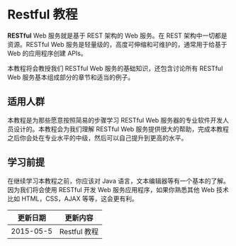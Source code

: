 # Restful 教程

__RESTful__ Web 服务就是基于 REST 架构的 Web 服务。在 REST 架构中一切都是资源。RESTful Web 服务是轻量级的，高度可伸缩和可维护的，通常用于给基于 Web 的应用程序创建 APIs。

本教程将会教授我们 RESTful Web 服务的基础知识，还包含讨论所有 RESTful Web 服务基本组成部分的章节和适当的例子。

## 适用人群

本教程是为那些愿意按照简易的步骤学习 RESTful Web 服务器的专业软件开发人员设计的。本教程会为我们理解 RESTful Web 服务提供很大的帮助，完成本教程之后你会处在专业水平的中级，然后可以自己提升到更高的水平。

## 学习前提

在继续学习本教程之前，你应该对 Java 语言，文本编辑器等有一个基本的了解。因为我们将会使用 RESTful 开发 Web 服务应用程序，如果你熟悉其他 Web 技术比如 HTML，CSS，AJAX 等等，这会更有利。

|更新日期    |更新内容
|----------|--------------------
|2015-05-5|Restful 教程

